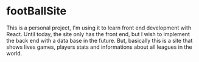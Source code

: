 # footBallSite
This is a personal project, I'm using it to learn front end development with React. Until today, the site only has the front end, but I wish to implement the back end with a data base in the future. But, basically this is a site that shows lives games, players stats and informations about all leagues in the world.
